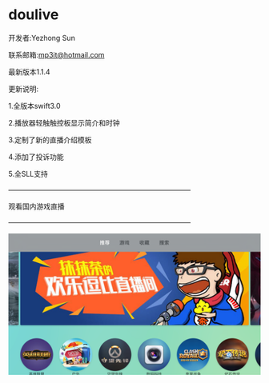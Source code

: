 # doulive

开发者:Yezhong Sun

联系邮箱:mp3it@hotmail.com

最新版本1.1.4

更新说明:

1.全版本swift3.0

2.播放器轻触触控板显示简介和时钟

3.定制了新的直播介绍模板

4.添加了投诉功能

5.全SLL支持

——————————————————————————

观看国内游戏直播 

——————————————————————————

![image](https://github.com/asdsjw/doulive/blob/master/Screen%20Shot%202017-03-11%20at%20上午11.14.47.png?raw=true)
